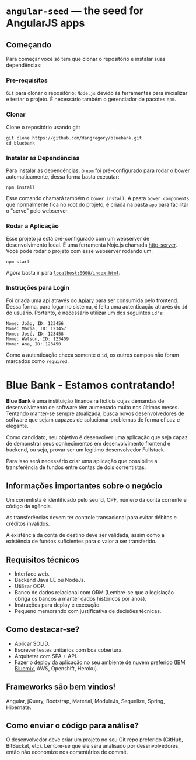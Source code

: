 # `angular-seed` — the seed for AngularJS apps

## Começando

Para começar você só tem que clonar o repositório e instalar suas dependências:

### Pre-requisitos

`Git` para clonar o repositório;
`Node.js` devido às ferramentas para inicializar e testar o projeto.
É necessário também o gerenciador de pacotes `npm`.

### Clonar 

Clone o repositório usando git:

```
git clone https://github.com/dangregory/bluebank.git
cd bluebank
```


### Instalar as Dependências

Para instalar as dependências, o `npm` foi pré-configurado para rodar o bower automaticamente, dessa forma basta executar:

```
npm install
```

Esse comando chamará também o `bower install`. A pasta `bower_components` que normalmente fica no root do projeto, é criada na pasta `app` para facilitar o "serve" pelo webserver.


### Rodar a Aplicação

Esse projeto já está pré-configurado com um webserver de desenvolvimento local. É uma ferramenta Noje.js chamada [http-server][http-server]. Você pode rodar o projeto com esse webserver rodando um:


```
npm start
```

Agora basta ir para [`localhost:8000/index.html`][local-app-url].


### Instruções para Login

Foi criada uma api através do [Apiary][apiary] para ser consumida pelo frontend. Dessa forma, para logar no sistema, é feita uma autenticação através do `id` do usuário. Portanto, é necessário utilizar um dos seguintes `id's`:

```
Nome: João, ID: 123456
Nome: Maria, ID: 123457
Nome: José, ID: 123458
Nome: Watson, ID: 123459
Nome: Ana, ID: 123450
```
Como a autenticação checa somente o `id`, os outros campos não foram marcados como `required`.   



# Blue Bank - Estamos contratando!


**Blue Bank** é uma instituição financeira fictícia cujas demandas de desenvolvimento de software têm aumentado muito nos últimos meses. Tentando manter-se sempre atualizada, busca novos desenvolvedores de software que sejam capazes de solucionar problemas de forma eficaz e elegante.

Como candidato, seu objetivo é desenvolver uma aplicação que seja capaz de demonstrar seus conhecimentos em desenvolvimento frontend e backend, ou seja, provar ser um legítimo desenvolvedor Fullstack.

Para isso será necessário criar uma aplicação que possibilite a transferência de fundos entre contas de dois correntistas.

## Informações importantes sobre o negócio
Um correntista é identificado pelo seu id, CPF, número da conta corrente e código da agência.

As transferências devem ter controle transacional para evitar débitos e créditos inválidos.

A existência da conta de destino deve ser validada, assim como a existência de fundos suficientes para o valor a ser transferido.

## Requisitos técnicos
- Interface web.
- Backend Java EE ou NodeJs.
- Utilizar OOP.
- Banco de dados relacional com ORM (Lembre-se que a legislação obriga os bancos a manter dados históricos por anos).
- Instruções para deploy e execução.
- Pequeno memorando com justificativa de decisões técnicas.

## Como destacar-se?
- Aplicar SOLID.
- Escrever testes unitários com boa cobertura.
- Arquitetar com SPA + API.
- Fazer o deploy da aplicação no seu ambiente de nuvem preferido ([IBM Bluemix](https://console.ng.bluemix.net/), AWS, Openshift, Heroku).


## Frameworks são bem vindos!
Angular, jQuery, Bootstrap, Material, ModuleJs, Sequelize, Spring, Hibernate.

## Como enviar o código para análise?
O desenvolvedor deve criar um projeto no seu Git repo preferido (GitHub, BitBucket, etc). Lembre-se que ele será analisado por desenvolvedores, então não economize nos comentários de commit.



[apiary]: https://apiary.io/
[local-app-url]: http://localhost:8000/index.html
[http-server]: https://github.com/indexzero/http-server
